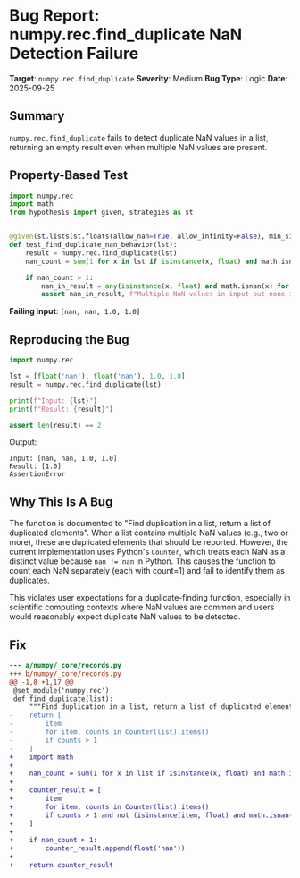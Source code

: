# Bug Report: numpy.rec.find_duplicate NaN Detection Failure

**Target**: `numpy.rec.find_duplicate`
**Severity**: Medium
**Bug Type**: Logic
**Date**: 2025-09-25

## Summary

`numpy.rec.find_duplicate` fails to detect duplicate NaN values in a list, returning an empty result even when multiple NaN values are present.

## Property-Based Test

```python
import numpy.rec
import math
from hypothesis import given, strategies as st


@given(st.lists(st.floats(allow_nan=True, allow_infinity=False), min_size=0, max_size=20))
def test_find_duplicate_nan_behavior(lst):
    result = numpy.rec.find_duplicate(lst)
    nan_count = sum(1 for x in lst if isinstance(x, float) and math.isnan(x))

    if nan_count > 1:
        nan_in_result = any(isinstance(x, float) and math.isnan(x) for x in result)
        assert nan_in_result, f"Multiple NaN values in input but none in result"
```

**Failing input**: `[nan, nan, 1.0, 1.0]`

## Reproducing the Bug

```python
import numpy.rec

lst = [float('nan'), float('nan'), 1.0, 1.0]
result = numpy.rec.find_duplicate(lst)

print(f"Input: {lst}")
print(f"Result: {result}")

assert len(result) == 2
```

Output:
```
Input: [nan, nan, 1.0, 1.0]
Result: [1.0]
AssertionError
```

## Why This Is A Bug

The function is documented to "Find duplication in a list, return a list of duplicated elements". When a list contains multiple NaN values (e.g., two or more), these are duplicated elements that should be reported. However, the current implementation uses Python's `Counter`, which treats each NaN as a distinct value because `nan != nan` in Python. This causes the function to count each NaN separately (each with count=1) and fail to identify them as duplicates.

This violates user expectations for a duplicate-finding function, especially in scientific computing contexts where NaN values are common and users would reasonably expect duplicate NaN values to be detected.

## Fix

```diff
--- a/numpy/_core/records.py
+++ b/numpy/_core/records.py
@@ -1,8 +1,17 @@
 @set_module('numpy.rec')
 def find_duplicate(list):
     """Find duplication in a list, return a list of duplicated elements"""
-    return [
-        item
-        for item, counts in Counter(list).items()
-        if counts > 1
-    ]
+    import math
+
+    nan_count = sum(1 for x in list if isinstance(x, float) and math.isnan(x))
+
+    counter_result = [
+        item
+        for item, counts in Counter(list).items()
+        if counts > 1 and not (isinstance(item, float) and math.isnan(item))
+    ]
+
+    if nan_count > 1:
+        counter_result.append(float('nan'))
+
+    return counter_result
```